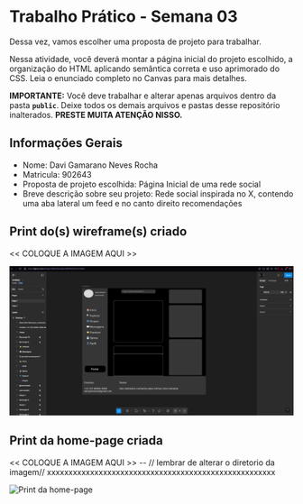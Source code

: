 # Trabalho Prático - Semana 03

Dessa vez, vamos escolher uma proposta de projeto para trabalhar.

Nessa atividade, você deverá montar a página inicial do projeto escolhido, a organização do HTML aplicando semântica correta e uso aprimorado do CSS. Leia o enunciado completo no Canvas para mais detalhes.

**IMPORTANTE:** Você deve trabalhar e alterar apenas arquivos dentro da pasta **`public`**. Deixe todos os demais arquivos e pastas desse repositório inalterados. **PRESTE MUITA ATENÇÃO NISSO.**

## Informações Gerais

- Nome: Davi Gamarano Neves Rocha
- Matricula: 902643
- Proposta de projeto escolhida: Página Inicial de uma rede social
- Breve descrição sobre seu projeto: Rede social inspirada no X, contendo uma aba lateral um feed e no canto direito recomendações

## Print do(s) wireframe(s) criado

<<  COLOQUE A IMAGEM AQUI >>

![Print do wireframe](public/img/wireframe.png)

## Print da home-page criada

<<  COLOQUE A IMAGEM AQUI >> -- // lembrar de alterar o diretorio da imagem// xxxxxxxxxxxxxxxxxxxxxxxxxxxxxxxxxxxxxxxxxxxxxxxxxxxxx

![Print da home-page]()

